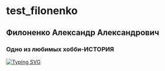 # test_filonenko

## Филоненко Александр Александрович
### Одно из любимых хобби-ИСТОРИЯ


[![Typing SVG](https://readme-typing-svg.herokuapp.com?color=%2336BCF7&lines=Филоненко+Александр+Data+Engineer)](https://git.io/typing-svg)
